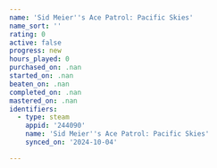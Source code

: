 ```yaml
---
name: 'Sid Meier''s Ace Patrol: Pacific Skies'
name_sort: ''
rating: 0
active: false
progress: new
hours_played: 0
purchased_on: .nan
started_on: .nan
beaten_on: .nan
completed_on: .nan
mastered_on: .nan
identifiers:
  - type: steam
    appid: '244090'
    name: 'Sid Meier''s Ace Patrol: Pacific Skies'
    synced_on: '2024-10-04'

---
```


